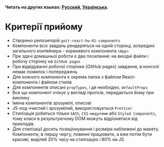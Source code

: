 **Читать на других языках: [Русский](README.md), [Українська](README.ua.md).**

# Критерії прийому

- Створено репозиторій `goit-react-hw-01-components`
- Компоненти всіх завдань рендеряться на одній сторінці, всередині загального
  контейнера - кореневого компонента `<App>`
- При здачі домашньої роботи є два посилання: на вихідні файли і робочу сторінку
  на `GitHub pages`
- При відвідуванні робочої сторінки (GitHub pages) завдання, в консолі немає
  помилок і попереджень
- Для кожного компонента є окрема папка з файлом React-компонента і файлом
  стилів
- Для компонентів описані `propTypes`, і де необхідно, `defaultProps`
- Все що компонент очікує у вигляді пропсів, передається йому при виклику
- Імена компонентів зрозумілі, описові
- JS-код ччистий і зрозумілий, використовується `Prettier`
- Стилізація робиться тільки `SASS`, `CSS-модулями` або `Styled Components`,
  тому класи в результуючому DOM можуть відрізнятися від прикладів.
- Для стилізації досить позиціонування і розміри наближені до макету.
  Компоненти, в першу чергу, повинні працювати, а вже потім бути красиві,
  виділяй 20% часу на стилізацію і 80% на JS.
